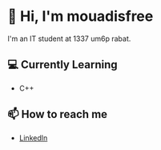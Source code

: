 # 👋 Hi, I'm mouadisfree

I'm an IT student at 1337 um6p rabat.

## 💻 Currently Learning
- C++

## 📫 How to reach me
- [LinkedIn](https://www.linkedin.com/in/mouadisfree/)

